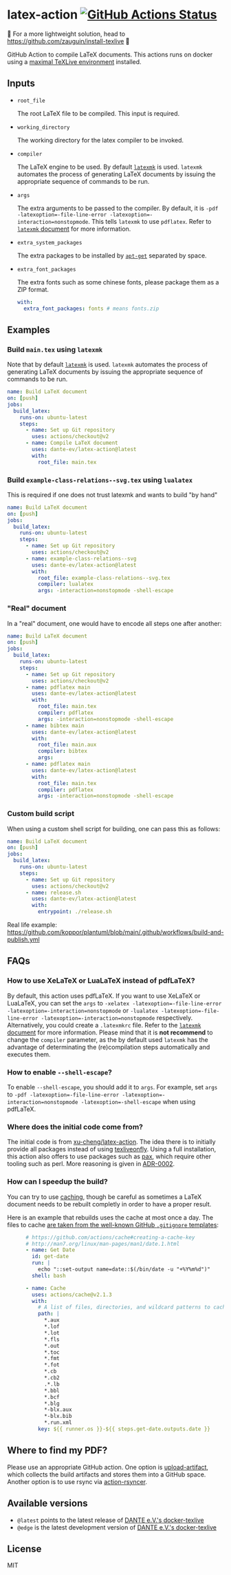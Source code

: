 # latex-action [![GitHub Actions Status](https://github.com/dante-ev/latex-action/workflows/Test%20Github%20Action/badge.svg)](https://github.com/dante-ev/latex-action/actions)

🚧 For a more lightweight solution, head to https://github.com/zauguin/install-texlive 🚧

GitHub Action to compile LaTeX documents. This actions runs on docker using a [maximal TeXLive environment](https://hub.docker.com/r/danteev/texlive/) installed.

## Inputs

* `root_file`

    The root LaTeX file to be compiled. This input is required.

* `working_directory`

    The working directory for the latex compiler to be invoked.

* `compiler`

    The LaTeX engine to be used. By default [`latexmk`](https://ctan.org/pkg/latexmk) is used. `latexmk` automates the process of generating LaTeX documents by issuing the appropriate sequence of commands to be run.

* `args`

    The extra arguments to be passed to the compiler. By default, it is `-pdf -latexoption=-file-line-error -latexoption=-interaction=nonstopmode`. This tells `latexmk` to use `pdflatex`. Refer to [`latexmk` document](http://texdoc.net/texmf-dist/doc/support/latexmk/latexmk.pdf) for more information.

* `extra_system_packages`

    The extra packages to be installed by [`apt-get`](https://en.wikipedia.org/wiki/APT_(Package_Manager)) separated by space.

* `extra_font_packages`

    The extra fonts such as some chinese fonts, please package them as a ZIP format.
    ```yaml
    with:
      extra_font_packages: fonts # means fonts.zip
    ```

## Examples

### Build `main.tex` using `latexmk`

Note that by default [`latexmk`](https://ctan.org/pkg/latexmk) is used.
`latexmk` automates the process of generating LaTeX documents by issuing the appropriate sequence of commands to be run.

```yaml
name: Build LaTeX document
on: [push]
jobs:
  build_latex:
    runs-on: ubuntu-latest
    steps:
      - name: Set up Git repository
        uses: actions/checkout@v2
      - name: Compile LaTeX document
        uses: dante-ev/latex-action@latest
        with:
          root_file: main.tex
```

### Build `example-class-relations--svg.tex` using `lualatex`

This is required if one does not trust latexmk and wants to build "by hand"

```yaml
name: Build LaTeX document
on: [push]
jobs:
  build_latex:
    runs-on: ubuntu-latest
    steps:
      - name: Set up Git repository
        uses: actions/checkout@v2
      - name: example-class-relations--svg
        uses: dante-ev/latex-action@latest
        with:
          root_file: example-class-relations--svg.tex
          compiler: lualatex
          args: -interaction=nonstopmode -shell-escape
```

### "Real" document

In a "real" document, one would have to encode all steps one after another:

```yaml
name: Build LaTeX document
on: [push]
jobs:
  build_latex:
    runs-on: ubuntu-latest
    steps:
      - name: Set up Git repository
        uses: actions/checkout@v2
      - name: pdflatex main
        uses: dante-ev/latex-action@latest
        with:
          root_file: main.tex
          compiler: pdflatex
          args: -interaction=nonstopmode -shell-escape
      - name: bibtex main
        uses: dante-ev/latex-action@latest
        with:
          root_file: main.aux
          compiler: bibtex
          args: 
      - name: pdflatex main
        uses: dante-ev/latex-action@latest
        with:
          root_file: main.tex
          compiler: pdflatex
          args: -interaction=nonstopmode -shell-escape
```

### Custom build script

When using a custom shell script for building, one can pass this as follows:

```yaml
name: Build LaTeX document
on: [push]
jobs:
  build_latex:
    runs-on: ubuntu-latest
    steps:
      - name: Set up Git repository
        uses: actions/checkout@v2
      - name: release.sh
        uses: dante-ev/latex-action@latest
        with:
          entrypoint: ./release.sh
```

Real life example: <https://github.com/koppor/plantuml/blob/main/.github/workflows/build-and-publish.yml>

## FAQs

### How to use XeLaTeX or LuaLaTeX instead of pdfLaTeX?

By default, this action uses pdfLaTeX. If you want to use XeLaTeX or LuaLaTeX, you can set the `args` to `-xelatex -latexoption=-file-line-error -latexoption=-interaction=nonstopmode` or `-lualatex -latexoption=-file-line-error -latexoption=-interaction=nonstopmode` respectively. Alternatively, you could create a `.latexmkrc` file. Refer to the [`latexmk` document](https://mg.readthedocs.io/latexmk.html) for more information.
Please mind that it is **not recommend** to change the `compiler` parameter, as the by default used `latexmk` has the advantage of determinating the (re)compilation steps automatically and executes them.

### How to enable `--shell-escape`?

To enable `--shell-escape`, you should add it to `args`. For example, set `args` to `-pdf -latexoption=-file-line-error -latexoption=-interaction=nonstopmode -latexoption=-shell-escape` when using pdfLaTeX.

### Where does the initial code come from?

The initial code is from [xu-cheng/latex-action](https://github.com/xu-cheng/latex-action).
The idea there is to initially provide all packages instead of using [texliveonfly](https://ctan.org/pkg/texliveonfly).
Using a full installation, this action also offers to use packages such as [pax](https://ctan.org/pkg/pax), which require other tooling such as perl.
More reasoning is given in [ADR-0002](https://github.com/dante-ev/docker-texlive/blob/master/docs/adr/0002-provide-all-packages.md#provide-all-packages).

### How can I speedup the build?

You can try to use [caching](https://docs.github.com/en/actions/guides/caching-dependencies-to-speed-up-workflows), though be careful as sometimes a LaTeX document needs to be rebuilt completly in order to have a proper result.

Here is an example that rebuilds uses the cache at most once a day. The files to cache [are taken from the well-known GitHub `.gitignore` templates](https://github.com/github/gitignore/blob/master/TeX.gitignore):

```yaml
      # https://github.com/actions/cache#creating-a-cache-key
      # http://man7.org/linux/man-pages/man1/date.1.html
      - name: Get Date
        id: get-date
        run: |
          echo "::set-output name=date::$(/bin/date -u "+%Y%m%d")"
        shell: bash

      - name: Cache
        uses: actions/cache@v2.1.3
        with:
          # A list of files, directories, and wildcard patterns to cache and restore
          path: |
            *.aux
            *.lof
            *.lot
            *.fls
            *.out
            *.toc
            *.fmt
            *.fot
            *.cb
            *.cb2
            .*.lb
            *.bbl
            *.bcf
            *.blg
            *-blx.aux
            *-blx.bib
            *.run.xml
          key: ${{ runner.os }}-${{ steps.get-date.outputs.date }}
```

## Where to find my PDF?

Please use an appropriate GitHub action.
One option is [upload-artifact](https://github.com/actions/upload-artifact), which collects the build artifacts and stores them into a GitHub space.
Another option is to use rsync via [action-rsyncer](https://github.com/Pendect/action-rsyncer).

## Available versions

* `@latest` points to the latest release of [DANTE e.V.'s docker-texlive](https://github.com/dante-ev/docker-texlive)
* `@edge` is the latest development version of [DANTE e.V.'s docker-texlive](https://github.com/dante-ev/docker-texlive)

## License

MIT
